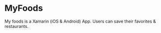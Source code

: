 # MyFoods
My foods is a Xamarin (iOS &amp; Android) App. Users can save their favorites &amp; restaurants.  
